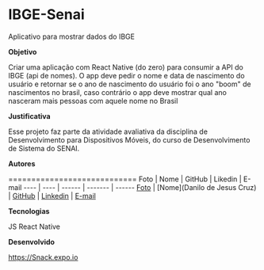 # IBGE-Senai
Aplicativo para mostrar dados do IBGE

**Objetivo**

Criar uma aplicação com React Native (do zero) para consumir a API do IBGE (api de nomes). O app deve pedir o nome e data de nascimento do usuário e retornar se o ano de nascimento do usuário foi o ano "boom" de nascimentos no brasil, caso contrário o app deve mostrar qual ano nasceram mais pessoas com aquele nome no Brasil

**Justificativa**

Esse projeto faz parte da atividade avaliativa da disciplina de Desenvolvimento para Dispositivos Móveis, do curso de Desenvolvimento de Sistema do SENAI.

**Autores**

============================
Foto | Nome | GitHub | Likedin | E-mail
---- | ---- | ------ | ------- | ------
[Foto]() | 
[Nome](Danilo de Jesus Cruz) |
[GitHub](https://github.com/DaniloDesconhecido) |
[Linkedin]() |
[E-mail](rapform@gmail.com)

**Tecnologias**

JS
React Native

**Desenvolvido**

https://Snack.expo.io

